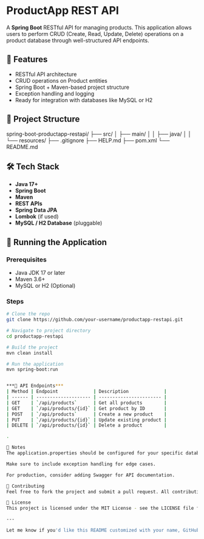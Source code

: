 # ProductApp REST API

A **Spring Boot** RESTful API for managing products. This application allows users to perform CRUD (Create, Read, Update, Delete) operations on a product database through well-structured API endpoints.

## 🚀 Features

- RESTful API architecture
- CRUD operations on Product entities
- Spring Boot + Maven-based project structure
- Exception handling and logging
- Ready for integration with databases like MySQL or H2

## 📁 Project Structure
spring-boot-productapp-restapi/
├── src/
│ ├── main/
│ │ ├── java/
│ │ └── resources/
├── .gitignore
├── HELP.md
├── pom.xml
└── README.md


## 🛠️ Tech Stack

- **Java 17+**
- **Spring Boot**
- **Maven**
- **REST APIs**
- **Spring Data JPA**
- **Lombok** (if used)
- **MySQL / H2 Database** (pluggable)

## 🧪 Running the Application

### Prerequisites

- Java JDK 17 or later
- Maven 3.6+
- MySQL or H2 (Optional)

### Steps

```bash
# Clone the repo
git clone https://github.com/your-username/productapp-restapi.git

# Navigate to project directory
cd productapp-restapi

# Build the project
mvn clean install

# Run the application
mvn spring-boot:run


***🔗 API Endpoints***
| Method | Endpoint             | Description             |
| ------ | -------------------- | ----------------------- |
| GET    | `/api/products`      | Get all products        |
| GET    | `/api/products/{id}` | Get product by ID       |
| POST   | `/api/products`      | Create a new product    |
| PUT    | `/api/products/{id}` | Update existing product |
| DELETE | `/api/products/{id}` | Delete a product        |

.

📌 Notes
The application.properties should be configured for your specific database.

Make sure to include exception handling for edge cases.

For production, consider adding Swagger for API documentation.

🙌 Contributing
Feel free to fork the project and submit a pull request. All contributions are welcome!

📄 License
This project is licensed under the MIT License - see the LICENSE file for details.

---

Let me know if you'd like this README customized with your name, GitHub profile, or other project-specific details!


